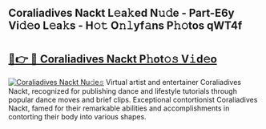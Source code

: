 ## Coraliadives Nackt L𝚎a𝚔ed N𝚞𝚍e - Part-E6y Vi𝚍𝚎o L𝚎a𝚔s - H𝚘𝚝 O𝚗𝚕yf𝚊ns P𝚑𝚘tos qWT4f

# <h2><a href="http://kfa18y.oniu.top/?m=Coraliadives+Nackt">🔗👉 🔴 Coraliadives Nackt P𝚑ot𝚘𝚜 V𝚒d𝚎o</a></h2>

[![Coraliadives Nackt Nu𝚍e𝚜](https://i.imgur.com/0qMVB7G.gif)](http://kfa18y.oniu.top/?m=Coraliadives+Nackt)
Virtual artist and entertainer Coraliadives Nackt, recognized for publishing dance and lifestyle tutorials through popular dance moves and brief clips. Exceptional contortionist Coraliadives Nackt, famed for their remarkable abilities and accomplishments in contorting their body into various shapes.  
